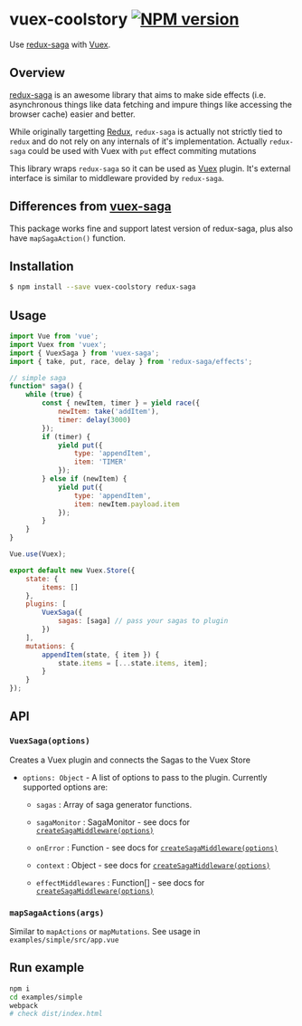 # vuex-coolstory [![NPM version](https://img.shields.io/npm/v/vuex-coolstory.svg?style=flat-square)](https://www.npmjs.com/package/vuex-coolstory)

Use [redux-saga](https://github.com/redux-saga/redux-saga) with [Vuex](https://vuex.vuejs.org).

## Overview
[redux-saga](https://github.com/redux-saga/redux-saga) is an awesome library that aims to make side effects (i.e. asynchronous things like data fetching and impure things like accessing the browser cache) easier and better.

While originally targetting [Redux](https://github.com/reactjs/redux), `redux-saga` is actually not strictly tied to `redux` and do not rely on any internals of it's implementation. Actually `redux-saga` could be used with Vuex with `put` effect commiting mutations

This library wraps `redux-saga` so it can be used as [Vuex](https://vuex.vuejs.org/) plugin. It's external interface is similar to middleware provided by `redux-saga`.

## Differences from [vuex-saga](https://github.com/xanf/vuex-redux-saga)  

This package works fine and support latest version of redux-saga, plus also have `mapSagaAction()` function.  

## Installation

```bash
$ npm install --save vuex-coolstory redux-saga
```

## Usage

```js
import Vue from 'vue';
import Vuex from 'vuex';
import { VuexSaga } from 'vuex-saga';
import { take, put, race, delay } from 'redux-saga/effects';

// simple saga
function* saga() {
    while (true) {
        const { newItem, timer } = yield race({
            newItem: take('addItem'),
            timer: delay(3000)
        });
        if (timer) {
            yield put({
                type: 'appendItem',
                item: 'TIMER'
            });
        } else if (newItem) {
            yield put({
                type: 'appendItem',
                item: newItem.payload.item
            });
        }
    }
}

Vue.use(Vuex);

export default new Vuex.Store({
    state: {
        items: []
    },
    plugins: [
        VuexSaga({
            sagas: [saga] // pass your sagas to plugin
        })
    ],
    mutations: {
        appendItem(state, { item }) {
            state.items = [...state.items, item];
        }
    }
});
```

## API
### `VuexSaga(options)`

Creates a Vuex plugin and connects the Sagas to the Vuex Store

- `options: Object` - A list of options to pass to the plugin. Currently supported options are:

  - `sagas` : Array of saga generator functions.
  
  - `sagaMonitor` : SagaMonitor - see docs for [`createSagaMiddleware(options)`](https://redux-saga.js.org/docs/api/)

  - `onError` : Function - see docs for [`createSagaMiddleware(options)`](https://redux-saga.js.org/docs/api/)

  - `context` : Object - see docs for [`createSagaMiddleware(options)`](https://redux-saga.js.org/docs/api/)

  - `effectMiddlewares` : Function[] - see docs for [`createSagaMiddleware(options)`](https://redux-saga.js.org/docs/api/)


### `mapSagaActions(args)`

Similar to `mapActions` or `mapMutations`.
See usage in `examples/simple/src/app.vue`


## Run example

```sh
npm i
cd examples/simple
webpack
# check dist/index.html 
```

